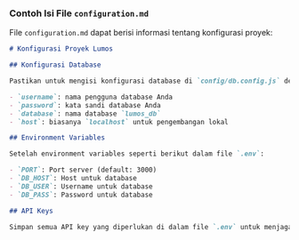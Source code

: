 ### Contoh Isi File `configuration.md`

File `configuration.md` dapat berisi informasi tentang konfigurasi proyek:

```markdown
# Konfigurasi Proyek Lumos

## Konfigurasi Database

Pastikan untuk mengisi konfigurasi database di `config/db.config.js` dengan parameter berikut:

- `username`: nama pengguna database Anda
- `password`: kata sandi database Anda
- `database`: nama database `lumos_db`
- `host`: biasanya `localhost` untuk pengembangan lokal

## Environment Variables

Setelah environment variables seperti berikut dalam file `.env`:

- `PORT`: Port server (default: 3000)
- `DB_HOST`: Host untuk database
- `DB_USER`: Username untuk database
- `DB_PASS`: Password untuk database

## API Keys

Simpan semua API key yang diperlukan di dalam file `.env` untuk menjaga keamanan.
```
